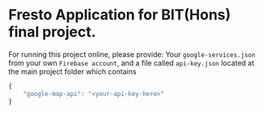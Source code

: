 # Fresto Application for BIT(Hons) final project. #
For running this project online, please provide: 
Your `google-services.json` from your own `Firebase account`,
and a file called `api-key.json` located at the main project folder which contains
```javascript
{
    "google-map-api": "<your-api-key-here>"
}
```